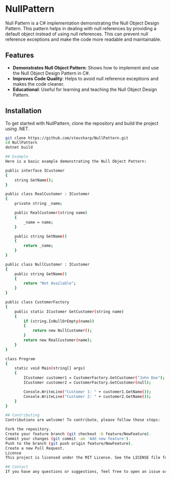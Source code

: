 # NullPattern

Null Pattern is a C# implementation demonstrating the Null Object Design Pattern. This pattern helps in dealing with null references by providing a default object instead of using null references. This can prevent null reference exceptions and make the code more readable and maintainable.

## Features

- **Demonstrates Null Object Pattern**: Shows how to implement and use the Null Object Design Pattern in C#.
- **Improves Code Quality**: Helps to avoid null reference exceptions and makes the code cleaner.
- **Educational**: Useful for learning and teaching the Null Object Design Pattern.

## Installation

To get started with NullPattern, clone the repository and build the project using .NET.

```bash
git clone https://github.com/stevsharp/NullPattern.git
cd NullPattern
dotnet build

## Example
Here is a basic example demonstrating the Null Object Pattern:

public interface ICustomer
{
    string GetName();
}

public class RealCustomer : ICustomer
{
    private string _name;

    public RealCustomer(string name)
    {
        _name = name;
    }

    public string GetName()
    {
        return _name;
    }
}

public class NullCustomer : ICustomer
{
    public string GetName()
    {
        return "Not Available";
    }
}

public class CustomerFactory
{
    public static ICustomer GetCustomer(string name)
    {
        if (string.IsNullOrEmpty(name))
        {
            return new NullCustomer();
        }
        return new RealCustomer(name);
    }
}

class Program
{
    static void Main(string[] args)
    {
        ICustomer customer1 = CustomerFactory.GetCustomer("John Doe");
        ICustomer customer2 = CustomerFactory.GetCustomer(null);

        Console.WriteLine("Customer 1: " + customer1.GetName());
        Console.WriteLine("Customer 2: " + customer2.GetName());
    }
}

## Contributing
Contributions are welcome! To contribute, please follow these steps:

Fork the repository.
Create your feature branch (git checkout -b feature/NewFeature).
Commit your changes (git commit -am 'Add new feature').
Push to the branch (git push origin feature/NewFeature).
Create a new Pull Request.
License
This project is licensed under the MIT License. See the LICENSE file for details.

## Contact
If you have any questions or suggestions, feel free to open an issue or contact the project maintainer at stevsharp@example.com.
